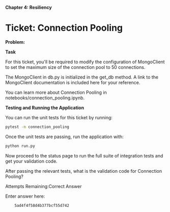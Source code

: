 **Chapter 4: Resiliency**

# Ticket: Connection Pooling
**Problem:**

**Task**

For this ticket, you'll be required to modify the configuration of MongoClient to set the maximum size of the connection pool to 50 connections.

The MongoClient in db.py is initialized in the get_db method. A link to the MongoClient documentation is included here for your reference.

You can learn more about Connection Pooling in notebooks/connection_pooling.ipynb.

**Testing and Running the Application**

You can run the unit tests for this ticket by running:

```bash
pytest -m connection_pooling
```
Once the unit tests are passing, run the application with:

```bash
python run.py
```
Now proceed to the status page to run the full suite of integration tests and get your validation code.

After passing the relevant tests, what is the validation code for Connection Pooling?

Attempts Remaining:Correct Answer

Enter answer here:

        5ad4f4f58d4b377bcf55d742
